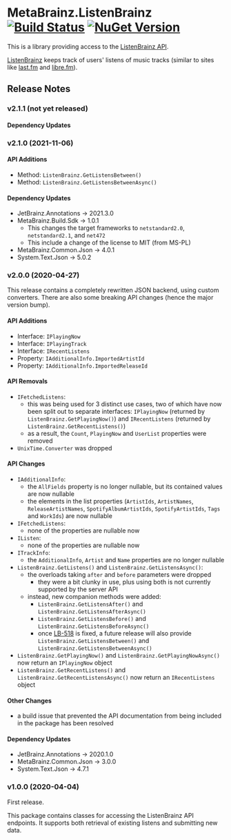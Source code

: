 # MetaBrainz.ListenBrainz [![Build Status][CI-S]][CI-L] [![NuGet Version][NuGet-S]][NuGet-L]

This is a library providing access to the [ListenBrainz API][LB-API].

[ListenBrainz][LB] keeps track of users' listens of music tracks
(similar to sites like [last.fm][LastFM] and [libre.fm][LibreFM]).

## Release Notes

### v2.1.1 (not yet released)

#### Dependency Updates

### v2.1.0 (2021-11-06)

#### API Additions

- Method: `ListenBrainz.GetListensBetween()`
- Method: `ListenBrainz.GetListensBetweenAsync()`

#### Dependency Updates

- JetBrainz.Annotations → 2021.3.0
- MetaBrainz.Build.Sdk → 1.0.1
  - This changes the target frameworks to `netstandard2.0`, `netstandard2.1`, and
    `net472`
  - This include a change of the license to MIT (from MS-PL)
- MetaBrainz.Common.Json → 4.0.1
- System.Text.Json → 5.0.2

### v2.0.0 (2020-04-27)

This release contains a completely rewritten JSON backend, using custom
converters. There are also some breaking API changes (hence the major
version bump).

#### API Additions

- Interface: `IPlayingNow`
- Interface: `IPlayingTrack`
- Interface: `IRecentListens`
- Property: `IAdditionalInfo.ImportedArtistId`
- Property: `IAdditionalInfo.ImportedReleaseId`

#### API Removals

- `IFetchedListens`:
  - this was being used for 3 distinct use cases, two of which have now
    been split out to separate interfaces: `IPlayingNow` (returned by
    `ListenBrainz.GetPlayingNow()`) and `IRecentListens` (returned by
    `ListenBrainz.GetRecentListens()`)
  - as a result, the `Count`, `PlayingNow` and `UserList` properties
    were removed
- `UnixTime.Converter` was dropped

#### API Changes

- `IAdditionalInfo`:
  - the `AllFields` property is no longer nullable, but its contained
    values are now nullable
  - the elements in the list properties (`ArtistIds`, `ArtistNames`,
    `ReleaseArtistNames`, `SpotifyAlbumArtistIds`, `SpotifyArtistIds`,
    `Tags` and `WorkIds`) are now nullable
- `IFetchedListens`:
  - none of the properties are nullable now
- `IListen`:
  - none of the properties are nullable now
- `ITrackInfo`:
  - the `AdditionalInfo`, `Artist` and `Name` properties are no longer
    nullable
- `ListenBrainz.GetListens()` and `ListenBrainz.GetListensAsync()`:
  - the overloads taking `after` and `before` parameters were dropped
    - they were a bit clunky in use, plus using both is not currently
      supported by the server API
  - instead, new companion methods were added:
    - `ListenBrainz.GetListensAfter()` and
      `ListenBrainz.GetListensAfterAsync()`
    - `ListenBrainz.GetListensBefore()` and
      `ListenBrainz.GetListensBeforeAsync()`
    - once [LB-518][LB-518] is fixed, a future release will also
      provide `ListenBrainz.GetListensBetween()` and
      `ListenBrainz.GetListensBetweenAsync()`
- `ListenBrainz.GetPlayingNow()` and
  `ListenBrainz.GetPlayingNowAsync()` now return an `IPlayingNow`
  object
- `ListenBrainz.GetRecentListens()` and
  `ListenBrainz.GetRecentListensAsync()` now return an
  `IRecentListens` object

#### Other Changes

- a build issue that prevented the API documentation from being
  included in the package has been resolved

#### Dependency Updates

- JetBrainz.Annotations → 2020.1.0
- MetaBrainz.Common.Json → 3.0.0
- System.Text.Json → 4.7.1

### v1.0.0 (2020-04-04)

First release.

This package contains classes for accessing the ListenBrainz API
endpoints. It supports both retrieval of existing listens and
submitting new data.

[CI-S]: https://img.shields.io/appveyor/build/zastai/metabrainz-listenbrainz
[CI-L]: https://ci.appveyor.com/project/Zastai/metabrainz-listenbrainz
[NuGet-S]: https://img.shields.io/nuget/v/MetaBrainz.ListenBrainz
[NuGet-L]: https://img.shields.io/nuget/v/MetaBrainz.ListenBrainz

[LB]: https://listenbrainz.org/
[LB-API]: https://listenbrainz.readthedocs.io/en/latest/dev/api.html
[LastFM]: https://www.last.fm
[LibreFM]: https://libre.fm

[LB-518]: https://tickets.metabrainz.org/browse/LB-518

